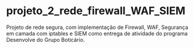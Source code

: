 # projeto_2_rede_firewall_WAF_SIEM
Projeto de rede segura, com implementação de Firewall, WAF, Segurança em camada com iptables e SIEM como entrega de atividade do programa Desenvolve do Grupo Boticário. 
